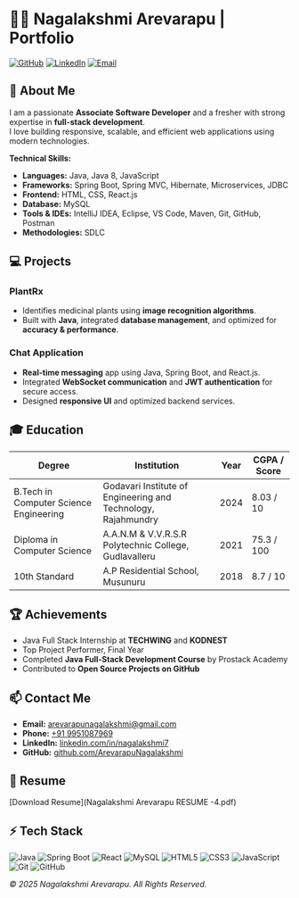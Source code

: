 # 👩‍💻 Nagalakshmi Arevarapu | Portfolio

[![GitHub](https://img.shields.io/badge/GitHub-100000?style=for-the-badge&logo=github&logoColor=white)](https://github.com/ArevarapuNagalakshmi)
[![LinkedIn](https://img.shields.io/badge/LinkedIn-0077B5?style=for-the-badge&logo=linkedin&logoColor=white)](https://www.linkedin.com/in/nagalakshmi7/)
[![Email](https://img.shields.io/badge/Email-D14836?style=for-the-badge&logo=gmail&logoColor=white)](mailto:arevarapunagalakshmi@gmail.com)



## 🔹 About Me
I am a passionate **Associate Software Developer** and a fresher with strong expertise in **full-stack development**.  
I love building responsive, scalable, and efficient web applications using modern technologies.  

**Technical Skills:**
- **Languages:** Java, Java 8, JavaScript  
- **Frameworks:** Spring Boot, Spring MVC, Hibernate, Microservices, JDBC 
- **Frontend:** HTML, CSS, React.js  
- **Database:** MySQL  
- **Tools & IDEs:** IntelliJ IDEA, Eclipse, VS Code, Maven, Git, GitHub, Postman  
- **Methodologies:** SDLC  



## 💻 Projects

### **PlantRx**
- Identifies medicinal plants using **image recognition algorithms**.  
- Built with **Java**, integrated **database management**, and optimized for **accuracy & performance**.

### **Chat Application**
- **Real-time messaging** app using Java, Spring Boot, and React.js.  
- Integrated **WebSocket communication** and **JWT authentication** for secure access.  
- Designed **responsive UI** and optimized backend services.



## 🎓 Education

| Degree | Institution | Year | CGPA / Score |
|--------|------------|------|--------------|
| B.Tech in Computer Science Engineering | Godavari Institute of Engineering and Technology, Rajahmundry | 2024 | 8.03 / 10 |
| Diploma in Computer Science | A.A.N.M & V.V.R.S.R Polytechnic College, Gudlavalleru | 2021 | 75.3 / 100 |
| 10th Standard | A.P Residential School, Musunuru | 2018 | 8.7 / 10 |



## 🏆 Achievements
- Java Full Stack Internship at **TECHWING** and **KODNEST**  
- Top Project Performer, Final Year  
- Completed **Java Full-Stack Development Course** by Prostack Academy  
- Contributed to **Open Source Projects on GitHub**  



## 📫 Contact Me
- **Email:** [arevarapunagalakshmi@gmail.com](mailto:arevarapunagalakshmi@gmail.com)  
- **Phone:** [+91 9951087969](tel:+919951087969)  
- **LinkedIn:** [linkedin.com/in/nagalakshmi7](https://www.linkedin.com/in/nagalakshmi7/)  
- **GitHub:** [github.com/ArevarapuNagalakshmi](https://github.com/ArevarapuNagalakshmi)  



## 📄 Resume
[Download Resume](Nagalakshmi Arevarapu RESUME -4.pdf)



## ⚡ Tech Stack
![Java](https://img.shields.io/badge/Java-007396?style=for-the-badge&logo=java&logoColor=white)
![Spring Boot](https://img.shields.io/badge/Spring%20Boot-6DB33F?style=for-the-badge&logo=spring&logoColor=white)
![React](https://img.shields.io/badge/React-61DAFB?style=for-the-badge&logo=react&logoColor=black)
![MySQL](https://img.shields.io/badge/MySQL-4479A1?style=for-the-badge&logo=mysql&logoColor=white)
![HTML5](https://img.shields.io/badge/HTML5-E34F26?style=for-the-badge&logo=html5&logoColor=white)
![CSS3](https://img.shields.io/badge/CSS3-1572B6?style=for-the-badge&logo=css3&logoColor=white)
![JavaScript](https://img.shields.io/badge/JavaScript-F7DF1E?style=for-the-badge&logo=javascript&logoColor=black)
![Git](https://img.shields.io/badge/Git-F05032?style=for-the-badge&logo=git&logoColor=white)
![GitHub](https://img.shields.io/badge/GitHub-181717?style=for-the-badge&logo=github&logoColor=white)



*© 2025 Nagalakshmi Arevarapu. All Rights Reserved.*
